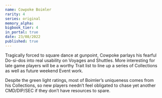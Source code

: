 ```yaml
---
name: Cowpoke Boimler
rarity: 4
series: original
memory_alpha:
bigbook_tier: 4
in_portal: true
date: 23/08/2022
published: true
---
```


Tragically forced to square dance at gunpoint, Cowpoke parlays his fearful Do-si-dos into real usability on Voyages and Shuttles. More interesting for late game players will be a worthy Trait list to line up a series of Collections as well as future weekend Event work.

Despite the green light ratings, most of Boimler’s uniqueness comes from his Collections, so new players needn’t feel obligated to chase yet another CMD/DIP/SEC if they don’t have resources to spare.

